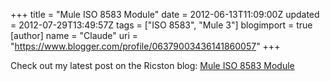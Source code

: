 +++
title = "Mule ISO 8583 Module"
date = 2012-06-13T11:09:00Z
updated = 2012-07-29T13:49:57Z
tags = ["ISO 8583", "Mule 3"]
blogimport = true 
[author]
	name = "Claude"
	uri = "https://www.blogger.com/profile/06379003436141860057"
+++

Check out my latest post on the Ricston blog: <a href="http://ricston.com/blog/?p=2508#.T9hYx4HZsCE.blogger" target="_blank">Mule ISO 8583 Module</a>
